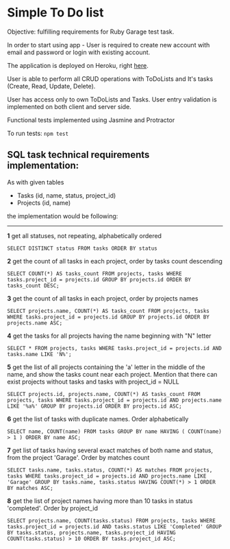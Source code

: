 # Simple To Do list #

Objective: fulfilling requirements for Ruby Garage test task.





In order to start using app - User is required to create new account with email and password or login with existing account. 

The application is deployed on Heroku, right [here](https://todolist-for-ruby-garage.herokuapp.com).

User is able to perform all CRUD operations with ToDoLists and It's tasks (Create, Read, Update, Delete).

User has access only to own ToDoLists and Tasks. User entry validation is implemented on both client and server side.

Functional tests implemented using Jasmine and Protractor

To run tests: `npm test`

SQL task technical requirements implementation:
-------------------------------
As with given tables

- Tasks (id, name, status, project_id)
- Projects (id, name)

the implementation would be following:


----------


**1** get all statuses, not repeating, alphabetically ordered

    SELECT DISTINCT status FROM tasks ORDER BY status

**2** get the count of all tasks in each project, order by tasks count descending

    SELECT COUNT(*) AS tasks_count FROM projects, tasks WHERE tasks.project_id = projects.id GROUP BY projects.id ORDER BY tasks_count DESC;
    
**3** get the count of all tasks in each project, order by projects names

    SELECT projects.name, COUNT(*) AS tasks_count FROM projects, tasks WHERE tasks.project_id = projects.id GROUP BY projects.id ORDER BY projects.name ASC;

**4** get the tasks for all projects having the name beginning with "N" letter

    SELECT * FROM projects, tasks WHERE tasks.project_id = projects.id AND tasks.name LIKE 'N%';

**5** get the list of all projects containing the 'a' letter in the middle of the name, and show the tasks count near each project. Mention that there can exist projects without tasks and tasks with project_id = NULL

    SELECT projects.id, projects.name, COUNT(*) AS tasks_count FROM projects, tasks WHERE tasks.project_id = projects.id AND projects.name LIKE '%a%' GROUP BY projects.id ORDER BY projects.id ASC;

**6** get the list of tasks with duplicate names. Order alphabetically

    SELECT name, COUNT(name) FROM tasks GROUP BY name HAVING ( COUNT(name) > 1 ) ORDER BY name ASC;

**7** get list of tasks having several exact matches of both name and status, from the project 'Garage'. Order by matches count

    SELECT tasks.name, tasks.status, COUNT(*) AS matches FROM projects, tasks WHERE tasks.project_id = projects.id AND projects.name LIKE 'Garage' GROUP BY tasks.name, tasks.status HAVING COUNT(*) > 1 ORDER BY matches ASC;

**8** get the list of project names having more than 10 tasks in status 'completed'. Order by project_id
 
    SELECT projects.name, COUNT(tasks.status) FROM projects, tasks WHERE tasks.project_id = projects.id AND tasks.status LIKE 'Completed' GROUP BY tasks.status, projects.name, tasks.project_id HAVING COUNT(tasks.status) > 10 ORDER BY tasks.project_id ASC;
